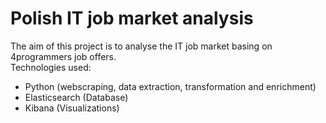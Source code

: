 # Polish IT job market analysis 

The aim of this project is to analyse the IT job market basing on 4programmers job offers.
<br>Technologies used:
 - Python (webscraping, data extraction, transformation and enrichment)
 - Elasticsearch (Database)
 - Kibana (Visualizations)




